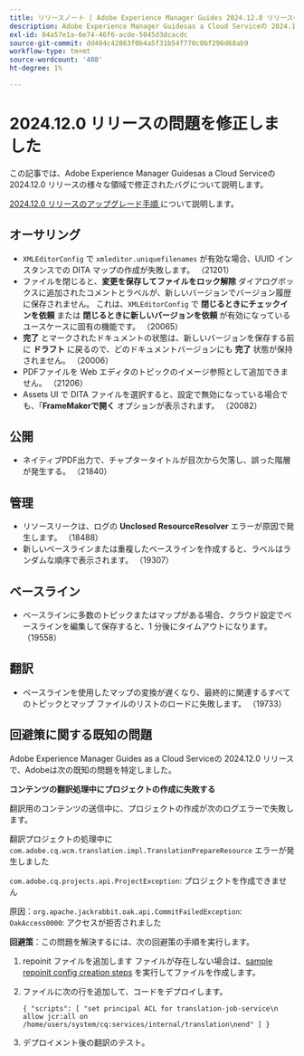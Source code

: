 ```yaml
---
title: リリースノート | Adobe Experience Manager Guides 2024.12.0 リリースの問題を修正しました
description: Adobe Experience Manager Guidesas a Cloud Serviceの 2024.12.0 リリースのバグ修正について説明します。
exl-id: 04a57e1a-6e74-46f6-acde-5045d3dcacdc
source-git-commit: dd404c42863f0b4a5f31b54f770c0bf296d68ab9
workflow-type: tm+mt
source-wordcount: '408'
ht-degree: 1%

---
```


# 2024.12.0 リリースの問題を修正しました

この記事では、Adobe Experience Manager Guidesas a Cloud Serviceの 2024.12.0 リリースの様々な領域で修正されたバグについて説明します。

[2024.12.0 リリースのアップグレード手順 ](./upgrade-instructions-2024-12-0.md) について説明します。

## オーサリング

- `XMLEditorConfig` で `xmleditor.uniquefilenames` が有効な場合、UUID インスタンスでの DITA マップの作成が失敗します。 （21201）
- ファイルを閉じると、**変更を保存してファイルをロック解除** ダイアログボックスに追加されたコメントとラベルが、新しいバージョンでバージョン履歴に保存されません。 これは、`XMLEditorConfig` で **閉じるときにチェックインを依頼** または **閉じるときに新しいバージョンを依頼** が有効になっているユースケースに固有の機能です。 （20065）
- **完了** とマークされたドキュメントの状態は、新しいバージョンを保存する前に **ドラフト** に戻るので、どのドキュメントバージョンにも **完了** 状態が保持されません。 （20006）
- PDFファイルを Web エディタのトピックのイメージ参照として追加できません。 （21206）
- Assets UI で DITA ファイルを選択すると、設定で無効になっている場合でも、「**FrameMakerで開く** オプションが表示されます。 （20082）

## 公開

- ネイティブPDF出力で、チャプタータイトルが目次から欠落し、誤った階層が発生する。 （21840）


## 管理

- リソースリークは、ログの **Unclosed ResourceResolver** エラーが原因で発生します。 （18488）
- 新しいベースラインまたは重複したベースラインを作成すると、ラベルはランダムな順序で表示されます。 （19307）


## ベースライン

- ベースラインに多数のトピックまたはマップがある場合、クラウド設定でベースラインを編集して保存すると、1 分後にタイムアウトになります。 （19558）

## 翻訳

- ベースラインを使用したマップの変換が遅くなり、最終的に関連するすべてのトピックとマップ ファイルのリストのロードに失敗します。 （19733）

## 回避策に関する既知の問題

Adobe Experience Manager Guides as a Cloud Serviceの 2024.12.0 リリースで、Adobeは次の既知の問題を特定しました。

**コンテンツの翻訳処理中にプロジェクトの作成に失敗する**

翻訳用のコンテンツの送信中に、プロジェクトの作成が次のログエラーで失敗します。

翻訳プロジェクトの処理中に `com.adobe.cq.wcm.translation.impl.TranslationPrepareResource` エラーが発生しました

`com.adobe.cq.projects.api.ProjectException`: プロジェクトを作成できません

原因：`org.apache.jackrabbit.oak.api.CommitFailedException`: `OakAccess0000`: アクセスが拒否されました


**回避策**：この問題を解決するには、次の回避策の手順を実行します。

1. repoinit ファイルを追加します ファイルが存在しない場合は、[sample repoinit config creation steps](https://experienceleaguecommunities.adobe.com/t5/adobe-experience-cloud-questions/repoinit-configuration-for-property-set-on-aem-as-cloud-service/m-p/438854) を実行してファイルを作成します。
2. ファイルに次の行を追加して、コードをデプロイします。

   ```
   { "scripts": [ "set principal ACL for translation-job-service\n allow jcr:all on /home/users/system/cq:services/internal/translation\nend" ] }
   ```

3. デプロイメント後の翻訳のテスト。

